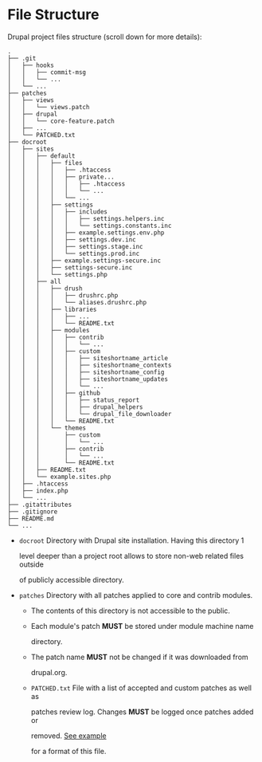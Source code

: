 # File Structure

Drupal project files structure \(scroll down for more details\):

```text
.
├── .git
│   ├── hooks
│   │   ├── commit-msg
│   │   └── ...
│   └── ...
├── patches
│   ├── views
│   │   └── views.patch
│   ├── drupal
│   │   └── core-feature.patch
│   ├── ...
│   └── PATCHED.txt
├── docroot
│   ├── sites
│   │   ├── default
│   │   │   ├── files
│   │   │   │   ├── .htaccess
│   │   │   │   ├── private...
│   │   │   │   │   ├── .htaccess
│   │   │   │   │   └── ...
│   │   │   │   └── ...
│   │   │   ├── settings
│   │   │   │   ├── includes
│   │   │   │   │   ├── settings.helpers.inc
│   │   │   │   │   └── settings.constants.inc
│   │   │   │   ├── example.settings.env.php
│   │   │   │   ├── settings.dev.inc
│   │   │   │   ├── settings.stage.inc
│   │   │   │   └── settings.prod.inc
│   │   │   ├── example.settings-secure.inc
│   │   │   ├── settings-secure.inc
│   │   │   └── settings.php
│   │   ├── all
│   │   │   ├── drush
│   │   │   │   ├── drushrc.php
│   │   │   │   └── aliases.drushrc.php
│   │   │   ├── libraries
│   │   │   │   ├── ...
│   │   │   │   └── README.txt
│   │   │   ├── modules
│   │   │   │   ├── contrib
│   │   │   │   │   └── ...
│   │   │   │   ├── custom
│   │   │   │   │   ├── siteshortname_article
│   │   │   │   │   ├── siteshortname_contexts
│   │   │   │   │   ├── siteshortname_config
│   │   │   │   │   ├── siteshortname_updates
│   │   │   │   │   └── ...
│   │   │   │   ├── github
│   │   │   │   │   ├── status_report
│   │   │   │   │   ├── drupal_helpers
│   │   │   │   │   └── drupal_file_downloader
│   │   │   │   └── README.txt
│   │   │   └── themes
│   │   │       ├── custom
│   │   │       │   └── ...
│   │   │       ├── contrib
│   │   │       │   └── ...
│   │   │       └── README.txt
│   │   ├── README.txt
│   │   └── example.sites.php
│   ├── .htaccess
│   ├── index.php
│   └── ...
├── .gitattributes
├── .gitignore
├── README.md
└── ...
```

* `docroot` Directory with Drupal site installation. Having this directory 1

  level deeper than a project root allows to store non-web related files outside

  of publicly accessible directory.

* `patches` Directory with all patches applied to core and contrib modules.
  * The contents of this directory is not accessible to the public.
  * Each module's patch **MUST** be stored under module machine name

    directory.

  * The patch name **MUST** not be changed if it was downloaded from

    drupal.org.

  * `PATCHED.txt` File with a list of accepted and custom patches as well as

    patches review log. Changes **MUST** be logged once patches added or

    removed. [See example](https://gist.github.com/drevops/9b40644c8ae6a8a5bf9f)

    for a format of this file.

